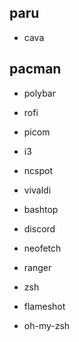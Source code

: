 
## paru
- cava


## pacman
- polybar
- rofi
- picom
- i3
- ncspot
- vivaldi
- bashtop
- discord
- neofetch
- ranger
- zsh
- flameshot


- oh-my-zsh
